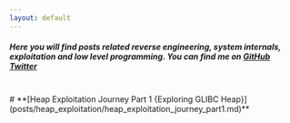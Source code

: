 ```yaml
---
layout: default
---
```


##### Here you will find posts related reverse engineering, system internals, exploitation and low level programming. You can find me on [GitHub](https://github.com/stackxbyte) [Twitter](https://x.com/c00l_k3d)


<br>
# **[Heap Exploitation Journey Part 1 {Exploring GLIBC Heap}](posts/heap_exploitation/heap_exploitation_journey_part1.md)**
